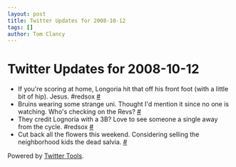 ```yaml
---
layout: post
title: Twitter Updates for 2008-10-12
tags: []
author: Tom Clancy
---
```


# Twitter Updates for 2008-10-12

<ul>
	<li>If you're scoring at home, Longoria hit that off his front foot (with a little bit of hip). Jesus. #redsox <a href="http://twitter.com/tclancy/statuses/956005935">#</a></li>
	<li>Bruins wearing some strange uni. Thought I'd mention it since no one is watching. Who's checking on the Revs? <a href="http://twitter.com/tclancy/statuses/956008315">#</a></li>
	<li>They credit Lognoria with a 3B? Love to see someone a single away from the cycle. #redsox <a href="http://twitter.com/tclancy/statuses/956099223">#</a></li>
	<li>Cut back all the flowers this weekend. Considering selling the neighborhood kids the dead salvia. <a href="http://twitter.com/tclancy/statuses/956653808">#</a></li>
</ul>
<p>Powered by <a href="http://alexking.org/projects/wordpress">Twitter Tools</a>.</p>
